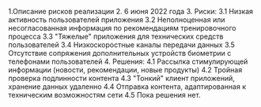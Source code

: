 1.Описание рисков реализации 
2. 6 июня 2022 года
3. Риски:
3.1 Низкая активность пользователей приложения
3.2 Неполноценная или несогласованная информация по рекомендациям тренировочного процесса
3.3 "Тяжелые" приложения для технических средств пользователей
3.4 Низкоскоростные каналы передачи данных
3.5 Отсутствие сопряжения дополнительных устройств биометрии с телефонами пользователей
4. Решения:
4.1 Рассылка стимулирующей информации (новости, рекомендации, новые продукты)
4.2 Тройная проверка подлинности контента
4.3 "Тонкий" клиент приложений, хранение данных удаленно
4.4 Отправка контента, адаптированная к техническим возможностям сети
4.5 Пока решения нет.  
